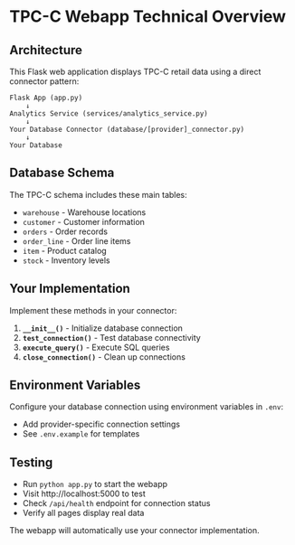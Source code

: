 # TPC-C Webapp Technical Overview

## Architecture

This Flask web application displays TPC-C retail data using a direct connector pattern:

```
Flask App (app.py)
    ↓
Analytics Service (services/analytics_service.py)
    ↓
Your Database Connector (database/[provider]_connector.py)
    ↓
Your Database
```

## Database Schema

The TPC-C schema includes these main tables:
- `warehouse` - Warehouse locations
- `customer` - Customer information  
- `orders` - Order records
- `order_line` - Order line items
- `item` - Product catalog
- `stock` - Inventory levels

## Your Implementation

Implement these methods in your connector:

1. **`__init__()`** - Initialize database connection
2. **`test_connection()`** - Test database connectivity
3. **`execute_query()`** - Execute SQL queries
4. **`close_connection()`** - Clean up connections

## Environment Variables

Configure your database connection using environment variables in `.env`:

- Add provider-specific connection settings
- See `.env.example` for templates

## Testing

- Run `python app.py` to start the webapp
- Visit http://localhost:5000 to test
- Check `/api/health` endpoint for connection status
- Verify all pages display real data

The webapp will automatically use your connector implementation.

